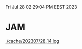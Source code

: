 Fri Jul 28 02:29:04 PM EEST 2023
# JAM
<a href='./cache/202307/28_14.log'>./cache/202307/28_14.log</a>

